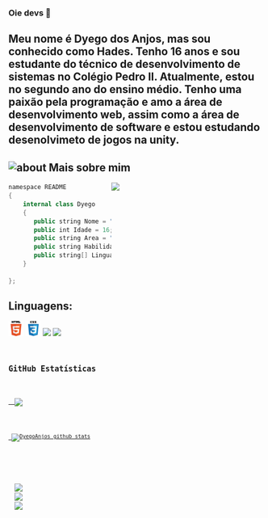 ### Oie devs 👋

Meu nome é Dyego dos Anjos, mas sou conhecido como Hades. Tenho 16 anos e sou estudante do técnico de desenvolvimento de sistemas no Colégio Pedro II. Atualmente, estou no segundo ano do ensino médio.
Tenho uma paixão pela programação e amo a área de desenvolvimento web, assim como a área de desenvolvimento de software e estou estudando desenolvimeto de jogos na unity.
-----------------------------------------------------------------------------------------------------------------------------------------------------------------------

## <img width="45" alt="about" src="https://raw.github.com/elizarov/elizarov/master/about.png"> Mais sobre mim

<img align="right" width="300" src="https://i2.wp.com/allhtaccess.info/wp-content/uploads/2018/03/programming.gif?fit=1281%2C716&ssl=1" />

```kotlin
namespace README
{
    internal class Dyego
    {
       public string Nome = "Dyego dos Anjos Cordeiro";
       public int Idade = 16;
       public string Area = "Estudante em: Front-end, desenvolvimento de software e desenvolvimento de jogos.";
       public string Habilidades = "Front-end, desenvolvimento de Software e Desenvolvimento de jogos"
       public string[] Linguagens = new string[7] {"HTML5", "CSS3", "JavaScript", "C#"}
    }

};

```

## **Linguagens:**  

<code><img height="30" src="https://raw.githubusercontent.com/github/explore/80688e429a7d4ef2fca1e82350fe8e3517d3494d/topics/html/html.png"></code>
<code><img height="30" src="https://raw.githubusercontent.com/github/explore/80688e429a7d4ef2fca1e82350fe8e3517d3494d/topics/css/css.png"></code>
<code><img height="30" src="https://cdn.jsdelivr.net/gh/devicons/devicon/icons/javascript/javascript-original.svg"/></code>
<code><img height="30" src="https://cdn.jsdelivr.net/gh/devicons/devicon/icons/csharp/csharp-original.svg"/><code>
          



## **GitHub Estatísticas**

<a href="https://github.com/DyegoAnjos">
  <img align="center" src="https://github-readme-stats.vercel.app/api/top-langs/?username=DyegoAnjos&theme=dracula&hide_langs_below=1" />
</a>

<a href="https://github.com/DyegoAnjos">
 <img align="center" src="https://github-readme-stats.vercel.app/api?username=DyegoAnjos&show_icons=true&theme=dracula&line_height=27" alt="DyegoAnjos github stats"/>
</a>

  ##
 
<div> 
  <a href="https://instagram.com/hades_anjos" target="_blank"><img src="https://img.shields.io/badge/-Instagram-%23E4405F?style=for-the-badge&logo=instagram&logoColor=white" target="_blank"></a>
  <a href = "mailto:dyegocordeiro2007@gmail.com"><img src="https://img.shields.io/badge/-Gmail-%23333?style=for-the-badge&logo=gmail&logoColor=white" target="_blank"></a>
  <a href="https://www.linkedin.com/in/dyego-cordeiro-8491891a3/" target="_blank"><img src="https://img.shields.io/badge/-LinkedIn-%230077B5?style=for-the-badge&logo=linkedin&logoColor=white" target="_blank"></a> 
 
</div>
